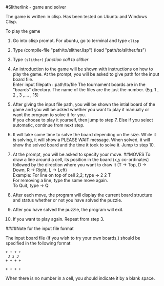 #Slitherlink - game and solver

The game is written in clisp. Has been tested on Ubuntu and Windows Clisp.

To play the game  
   1. Go into clisp prompt. For ubuntu, go to terminal and type `clisp `  
   2. Type
      (compile-file "path/to/slither.lisp")
      (load "path/to/slither.fas")  
   3. Type `(slither)`  *function call to slither*
4. An introduction to the game will be shown with instructions on how to play the game.
   At the prompt, you will be asked to give path for the input board file.  
        Enter input filepath : path/to/file
   The tournament boards are in the "boards" directory.
   The name of the files are the just the number. (Eg. 1 , 2 , 3 ,.... , 15)
5. After giving the input file path, you will be shown the intial board of the 
   game and you will be asked whether you want to play it manually or want the program to solve it for you.  
   If you choose to play it yourself, then jump to step 7.
   Else if you select automatic, continue from next step.
6. It will take some time to solve the board depending on the size.
   While it is solving, it will show a PLEASE WAIT message.
   When solved, it will show the solved board and the time it took to solve it.
   Jump to step 10.
7. At the prompt, you will be asked to specify your move.
  ##MOVES
   To draw a line around a cell, its position in the board (x,y co-ordinates)
   followed by the direction where you want to draw it (T -> Top, D ->  Down, R -> Right, L -> Left)   
   Example: For line on top of cell 2,2; type -> 2 2 T  
   For removing a line, type the same move again.  
   To Quit, type -> Q

8. After each move, the program will display the current board structure and status whether or not you have solved the puzzle.
9. After you have solved the puzzle, the program will exit.
10. If you want to play again. Repeat from step 3.

####Note for the input file format

The input board file (if you wish to try your own boards,) should be specified in the following format

    + + + +
     3 2 3
    + + + +
          
    + + + +

When there is no number in a cell, you should indicate it by a blank space.
